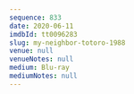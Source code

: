 ```yaml
---
sequence: 833
date: 2020-06-11
imdbId: tt0096283
slug: my-neighbor-totoro-1988
venue: null
venueNotes: null
medium: Blu-ray
mediumNotes: null
---
```

